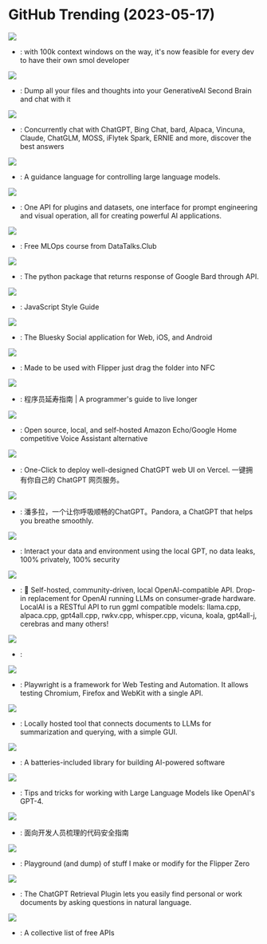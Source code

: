 # GitHub Trending (2023-05-17)

![](https://img.shields.io/badge/Python-New%201-green?style=flat-square&logo=appveyor)
- [](https://github.comundefined): with 100k context windows on the way, it's now feasible for every dev to have their own smol developer

![](https://img.shields.io/badge/Python-New%20333-green?style=flat-square&logo=appveyor)
- [](https://github.comundefined): Dump all your files and thoughts into your GenerativeAI Second Brain and chat with it

![](https://img.shields.io/badge/JavaScript-New%201-green?style=flat-square&logo=appveyor)
- [](https://github.comundefined): Concurrently chat with ChatGPT, Bing Chat, bard, Alpaca, Vincuna, Claude, ChatGLM, MOSS, iFlytek Spark, ERNIE and more, discover the best answers

![](https://img.shields.io/badge/Jupyter%20Notebook-New%202-green?style=flat-square&logo=appveyor)
- [](https://github.comundefined): A guidance language for controlling large language models.

![](https://img.shields.io/badge/TypeScript-New%20567-green?style=flat-square&logo=appveyor)
- [](https://github.comundefined): One API for plugins and datasets, one interface for prompt engineering and visual operation, all for creating powerful AI applications.

![](https://img.shields.io/badge/Jupyter%20Notebook-New%20404-green?style=flat-square&logo=appveyor)
- [](https://github.comundefined): Free MLOps course from DataTalks.Club

![](https://img.shields.io/badge/Python-New%20613-green?style=flat-square&logo=appveyor)
- [](https://github.comundefined): The python package that returns response of Google Bard through API.

![](https://img.shields.io/badge/JavaScript-New%2069-green?style=flat-square&logo=appveyor)
- [](https://github.comundefined): JavaScript Style Guide

![](https://img.shields.io/badge/TypeScript-New%20535-green?style=flat-square&logo=appveyor)
- [](https://github.comundefined): The Bluesky Social application for Web, iOS, and Android

![](https://img.shields.io/badge/Python-New%2036-green?style=flat-square&logo=appveyor)
- [](https://github.comundefined): Made to be used with Flipper just drag the folder into NFC

![](https://img.shields.io/badge/none-New%20177-green?style=flat-square&logo=appveyor)
- [](https://github.comundefined): 程序员延寿指南 | A programmer's guide to live longer

![](https://img.shields.io/badge/C-New%20217-green?style=flat-square&logo=appveyor)
- [](https://github.comundefined): Open source, local, and self-hosted Amazon Echo/Google Home competitive Voice Assistant alternative

![](https://img.shields.io/badge/TypeScript-New%20426-green?style=flat-square&logo=appveyor)
- [](https://github.comundefined): One-Click to deploy well-designed ChatGPT web UI on Vercel. 一键拥有你自己的 ChatGPT 网页服务。

![](https://img.shields.io/badge/Python-New%20303-green?style=flat-square&logo=appveyor)
- [](https://github.comundefined): 潘多拉，一个让你呼吸顺畅的ChatGPT。Pandora, a ChatGPT that helps you breathe smoothly.

![](https://img.shields.io/badge/Python-New%2086-green?style=flat-square&logo=appveyor)
- [](https://github.comundefined): Interact your data and environment using the local GPT, no data leaks, 100% privately, 100% security

![](https://img.shields.io/badge/Go-New%20297-green?style=flat-square&logo=appveyor)
- [](https://github.comundefined): 🤖 Self-hosted, community-driven, local OpenAI-compatible API. Drop-in replacement for OpenAI running LLMs on consumer-grade hardware. LocalAI is a RESTful API to run ggml compatible models: llama.cpp, alpaca.cpp, gpt4all.cpp, rwkv.cpp, whisper.cpp, vicuna, koala, gpt4all-j, cerebras and many others!

![](https://img.shields.io/badge/Shell-New%2088-green?style=flat-square&logo=appveyor)
- [](https://github.comundefined): 

![](https://img.shields.io/badge/TypeScript-New%20241-green?style=flat-square&logo=appveyor)
- [](https://github.comundefined): Playwright is a framework for Web Testing and Automation. It allows testing Chromium, Firefox and WebKit with a single API.

![](https://img.shields.io/badge/Python-New%2096-green?style=flat-square&logo=appveyor)
- [](https://github.comundefined): Locally hosted tool that connects documents to LLMs for summarization and querying, with a simple GUI.

![](https://img.shields.io/badge/Python-New%2074-green?style=flat-square&logo=appveyor)
- [](https://github.comundefined): A batteries-included library for building AI-powered software

![](https://img.shields.io/badge/none-New%20690-green?style=flat-square&logo=appveyor)
- [](https://github.comundefined): Tips and tricks for working with Large Language Models like OpenAI's GPT-4.

![](https://img.shields.io/badge/none-New%2015-green?style=flat-square&logo=appveyor)
- [](https://github.comundefined): 面向开发人员梳理的代码安全指南

![](https://img.shields.io/badge/C-New%2042-green?style=flat-square&logo=appveyor)
- [](https://github.comundefined): Playground (and dump) of stuff I make or modify for the Flipper Zero

![](https://img.shields.io/badge/Python-New%20110-green?style=flat-square&logo=appveyor)
- [](https://github.comundefined): The ChatGPT Retrieval Plugin lets you easily find personal or work documents by asking questions in natural language.

![](https://img.shields.io/badge/Python-New%20115-green?style=flat-square&logo=appveyor)
- [](https://github.comundefined): A collective list of free APIs

